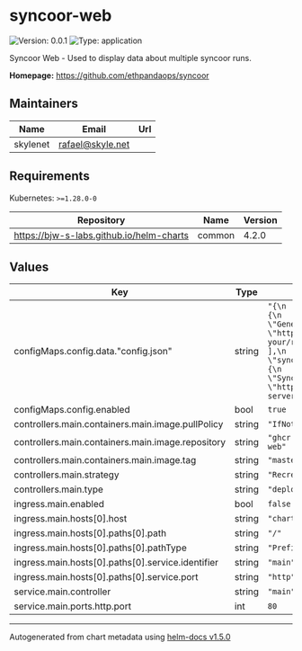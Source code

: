 # syncoor-web

![Version: 0.0.1](https://img.shields.io/badge/Version-0.0.1-informational?style=flat-square) ![Type: application](https://img.shields.io/badge/Type-application-informational?style=flat-square)

Syncoor Web - Used to display data about multiple syncoor runs.

**Homepage:** <https://github.com/ethpandaops/syncoor>

## Maintainers

| Name | Email | Url |
| ---- | ------ | --- |
| skylenet | rafael@skyle.net |  |

## Requirements

Kubernetes: `>=1.28.0-0`

| Repository | Name | Version |
|------------|------|---------|
| https://bjw-s-labs.github.io/helm-charts | common | 4.2.0 |

## Values

| Key | Type | Default | Description |
|-----|------|---------|-------------|
| configMaps.config.data."config.json" | string | `"{\n  \"directories\": [\n    {\n      \"name\": \"General\",\n      \"url\": \"http://url-to-your/reports/\"\n    }\n  ],\n  \"syncoorApiEndpoints\": [\n    {\n      \"name\": \"Syncoor\",\n      \"url\": \"http://url-to-your-syncoor-server\"\n    }\n  ]\n}\n"` |  |
| configMaps.config.enabled | bool | `true` |  |
| controllers.main.containers.main.image.pullPolicy | string | `"IfNotPresent"` |  |
| controllers.main.containers.main.image.repository | string | `"ghcr.io/ethpandaops/syncoor-web"` |  |
| controllers.main.containers.main.image.tag | string | `"master"` |  |
| controllers.main.strategy | string | `"Recreate"` |  |
| controllers.main.type | string | `"deployment"` |  |
| ingress.main.enabled | bool | `false` |  |
| ingress.main.hosts[0].host | string | `"chart-example.local"` |  |
| ingress.main.hosts[0].paths[0].path | string | `"/"` |  |
| ingress.main.hosts[0].paths[0].pathType | string | `"Prefix"` |  |
| ingress.main.hosts[0].paths[0].service.identifier | string | `"main"` |  |
| ingress.main.hosts[0].paths[0].service.port | string | `"http"` |  |
| service.main.controller | string | `"main"` |  |
| service.main.ports.http.port | int | `80` |  |

----------------------------------------------
Autogenerated from chart metadata using [helm-docs v1.5.0](https://github.com/norwoodj/helm-docs/releases/v1.5.0)
